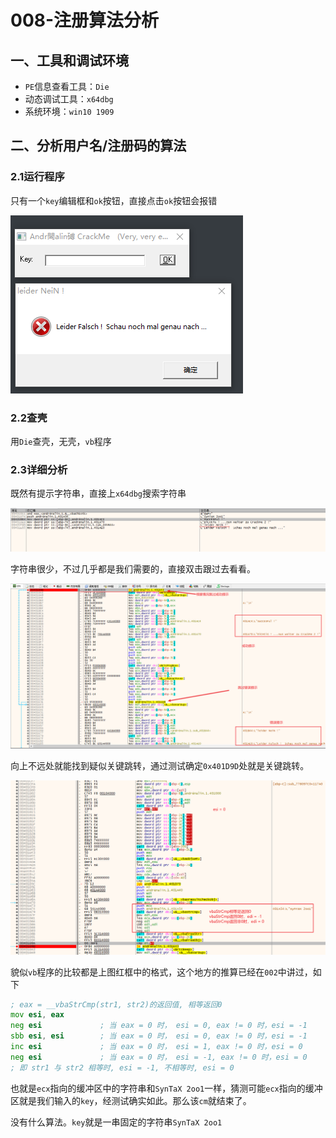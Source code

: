 # 008-注册算法分析

## 一、工具和调试环境

- `PE`信息查看工具：`Die`
- 动态调试工具：`x64dbg`
- 系统环境：`win10 1909`

## 二、分析用户名/注册码的算法

### 2.1运行程序

只有一个`key`编辑框和`ok`按钮，直接点击`ok`按钮会报错

![image-20230204194547020](assets/008-01.png)

### 2.2查壳

用`Die`查壳，无壳，`vb`程序

### 2.3详细分析

既然有提示字符串，直接上`x64dbg`搜索字符串

![image-20230204194906553](assets/008-02.png)

字符串很少，不过几乎都是我们需要的，直接双击跟过去看看。

![image-20230204195248802](assets/008-03.png)

向上不远处就能找到疑似关键跳转，通过测试确定`0x401D9D`处就是关键跳转。

![image-20230204200145041](assets/008-04.png)

貌似`vb`程序的比较都是上图红框中的格式，这个地方的推算已经在`002`中讲过，如下

```asm
; eax = __vbaStrCmp(str1, str2)的返回值, 相等返回0
mov esi, eax
neg esi				; 当 eax = 0 时， esi = 0, eax != 0 时，esi = -1
sbb esi, esi		; 当 eax = 0 时， esi = 0, eax != 0 时，esi = -1
inc esi			    ; 当 eax = 0 时， esi = 1, eax != 0 时，esi = 0
neg esi			    ; 当 eax = 0 时， esi = -1, eax != 0 时，esi = 0
; 即 str1 与 str2 相等时, esi = -1, 不相等时, esi = 0
```

也就是`ecx`指向的缓冲区中的字符串和`SynTaX 2oo1`一样，猜测可能`ecx`指向的缓冲区就是我们输入的`key`，经测试确实如此。那么该`cm`就结束了。

没有什么算法。`key`就是一串固定的字符串`SynTaX 2oo1`